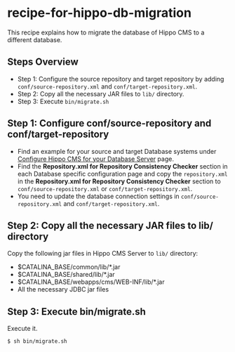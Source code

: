 # recipe-for-hippo-db-migration

This recipe explains how to migrate the database of Hippo CMS to a different database.

## Steps Overview

  - Step 1: Configure the source repository and target repository by adding ```conf/source-repository.xml``` and ```conf/target-repository.xml```.
  - Step 2: Copy all the necessary JAR files to ```lib/``` directory.
  - Step 3: Execute ```bin/migrate.sh```

## Step 1: Configure conf/source-repository and conf/target-repository

- Find an example for your source and target Database systems under [Configure Hippo CMS for your Database Server](https://www.onehippo.org/library/deployment/configuring/databases.html) page.
- Find the **Repository.xml for Repository Consistency Checker** section in each Database specific configuration page and copy the ```repository.xml``` in the **Repository.xml for Repository Consistency Checker** section to ```conf/source-repository.xml``` or ```conf/target-repository.xml```.
- You need to update the database connection settings in ```conf/source-repository.xml``` and ```conf/target-repository.xml```.

## Step 2: Copy all the necessary JAR files to lib/ directory

Copy the following jar files in Hippo CMS Server to ```lib/``` directory:

- $CATALINA_BASE/common/lib/*.jar
- $CATALINA_BASE/shared/lib/*.jar
- $CATALINA_BASE/webapps/cms/WEB-INF/lib/*.jar
- All the necessary JDBC jar files

## Step 3: Execute bin/migrate.sh

Execute it.

```bash
$ sh bin/migrate.sh
```

